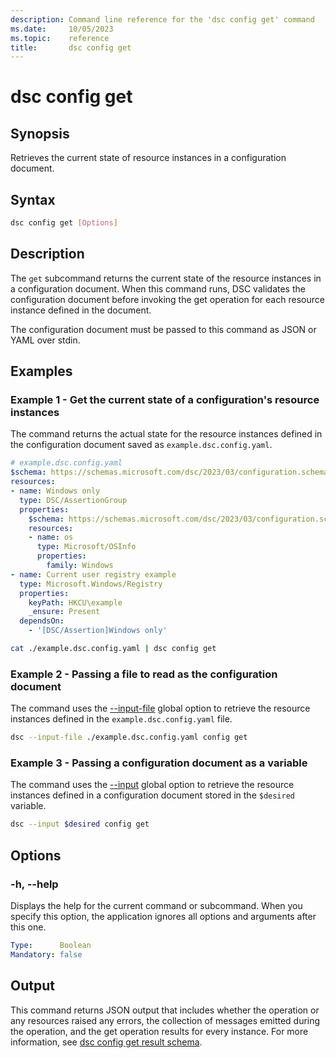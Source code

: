```yaml
---
description: Command line reference for the 'dsc config get' command
ms.date:     10/05/2023
ms.topic:    reference
title:       dsc config get
---
```


# dsc config get

## Synopsis

Retrieves the current state of resource instances in a configuration document.

## Syntax

```sh
dsc config get [Options]
```

## Description

The `get` subcommand returns the current state of the resource instances in a configuration
document. When this command runs, DSC validates the configuration document before invoking the get
operation for each resource instance defined in the document.

The configuration document must be passed to this command as JSON or YAML over stdin.

## Examples

### Example 1 - Get the current state of a configuration's resource instances

The command returns the actual state for the resource instances defined in the configuration
document saved as `example.dsc.config.yaml`.

```yaml
# example.dsc.config.yaml
$schema: https://schemas.microsoft.com/dsc/2023/03/configuration.schema.json
resources:
- name: Windows only
  type: DSC/AssertionGroup
  properties:
    $schema: https://schemas.microsoft.com/dsc/2023/03/configuration.schema.json
    resources:
    - name: os
      type: Microsoft/OSInfo
      properties:
        family: Windows
- name: Current user registry example
  type: Microsoft.Windows/Registry
  properties:
    keyPath: HKCU\example
    _ensure: Present
  dependsOn:
    - '[DSC/Assertion]Windows only'
```

```sh
cat ./example.dsc.config.yaml | dsc config get
```

### Example 2 - Passing a file to read as the configuration document

The command uses the [--input-file][01] global option to retrieve the resource instances defined in
the `example.dsc.config.yaml` file.

```sh
dsc --input-file ./example.dsc.config.yaml config get
```

### Example 3 - Passing a configuration document as a variable

The command uses the [--input][02] global option to retrieve the resource instances defined in a
configuration document stored in the `$desired` variable.

```sh
dsc --input $desired config get
```

## Options

### -h, --help

Displays the help for the current command or subcommand. When you specify this option, the
application ignores all options and arguments after this one.

```yaml
Type:      Boolean
Mandatory: false
```

## Output

This command returns JSON output that includes whether the operation or any resources raised any
errors, the collection of messages emitted during the operation, and the get operation results for
every instance. For more information, see [dsc config get result schema][03].

[01]: ../dsc.md#-p---input-file
[02]: ../dsc.md#-i---input
[03]: ../../schemas/outputs/config/get.md
